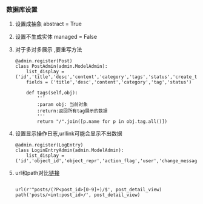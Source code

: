### 数据库设置
1. 设置成抽象 abstract = True
2. 设置不生成实体 managed = False
3. 对于多对多展示 ,要重写方法
    ```
    @admin.register(Post)
    class PostAdmin(admin.ModelAdmin):
        list_display = ('id','title','desc','content','category','tags','status','create_time','update_time')
        fields = ('title','desc','content','category','tag','status')
    
        def tags(self,obj):
            '''
            :param obj: 当前对象
            :return:返回所有tag展示的数据
            '''
            return "/".join([p.name for p in obj.tag.all()])
    
    ```
4. 设置显示操作日志,urllink可能会显示不出数据
    ```
    @admin.register(LogEntry)
    class LoginEntryAdmin(admin.ModelAdmin):
        list_display = ('id','object_id','object_repr','action_flag','user','change_message',)
    ```
5. url和path对比[链接](https://consideratecode.com/2018/05/02/django-2-0-url-to-path-cheatsheet/)

    ```
    
    url(r'^posts/(?P<post_id>[0-9]+)/$', post_detail_view)
    path('posts/<int:post_id>/', post_detail_view)
    
    ```